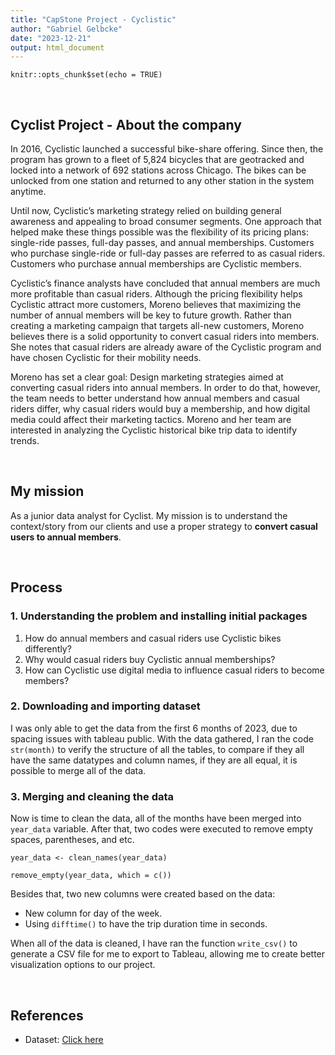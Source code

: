 ```yaml
---
title: "CapStone Project - Cyclistic"
author: "Gabriel Gelbcke"
date: "2023-12-21"
output: html_document
---
```


```{r setup, include=FALSE}
knitr::opts_chunk$set(echo = TRUE)
```

<br>

## Cyclist Project - About the company

In 2016, Cyclistic launched a successful bike-share offering. Since then, the program has grown to a fleet of 5,824 bicycles that are geotracked and locked into a network of 692 stations across Chicago. The bikes can be unlocked from one station and returned to any other station in the system anytime.

Until now, Cyclistic’s marketing strategy relied on building general awareness and appealing to broad consumer segments. One approach that helped make these things possible was the flexibility of its pricing plans: single-ride passes, full-day passes, and annual memberships. Customers who purchase single-ride or full-day passes are referred to as casual riders. Customers who purchase annual memberships are Cyclistic members.

Cyclistic’s finance analysts have concluded that annual members are much more profitable than casual riders. Although the pricing flexibility helps Cyclistic attract more customers, Moreno believes that maximizing the number of annual members will be key to future growth. Rather than creating a marketing campaign that targets all-new customers, Moreno believes there is a solid opportunity to convert casual riders into members. She notes that casual riders
are already aware of the Cyclistic program and have chosen Cyclistic for their mobility needs.

Moreno has set a clear goal: Design marketing strategies aimed at converting casual riders into annual members. In order to do that, however, the team needs to better understand how annual members and casual riders differ, why casual riders would buy a membership, and how digital media could affect their marketing tactics. Moreno and her team are interested in analyzing the Cyclistic historical bike trip data to identify trends.

<br>

## My mission

As a junior data analyst for Cyclist. My mission is to understand the context/story from our clients and use a proper strategy to **convert casual users to annual members**.

<br>

## Process

### 1. Understanding the problem and installing initial packages
1. How do annual members and casual riders use Cyclistic bikes differently?
2. Why would casual riders buy Cyclistic annual memberships?
3. How can Cyclistic use digital media to influence casual riders to become members?

### 2. Downloading and importing dataset
I was only able to get the data from the first 6 months of 2023, due to spacing issues with tableau public. With the data gathered, I ran the code ``str(month)`` to verify the structure of all the tables, to compare if they all have the same datatypes and column names, if they are all equal, it is possible to merge all of the data.


### 3. Merging and cleaning the data
Now is time to clean the data, all of the months have been merged into ``year_data`` variable. After that, two codes were executed to remove empty spaces, parentheses, and etc.
```
year_data <- clean_names(year_data)

remove_empty(year_data, which = c())
```

Besides that, two new columns were created based on the data:

* New column for day of the week.
* Using ``difftime()`` to have the trip duration time in seconds.


When all of the data is cleaned, I have ran the function ``write_csv()`` to generate a CSV file for me to export to Tableau, allowing me to create better visualization options to our project.


<br>


## References

* Dataset: [Click here](https://divvy-tripdata.s3.amazonaws.com/index.html)

<br><br>
